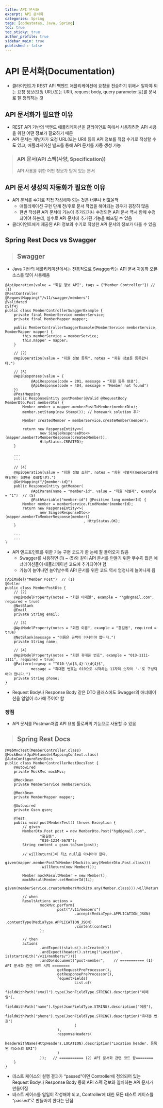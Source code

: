 ```yaml
---
title: API 문서화
excerpt: API 문서화
categories: Spring
tags: [codestates, Java, Spring]
toc: true
toc_sticky: true
author_profile: true
sidebar_main: true
published : false
---
```


# API 문서화(Documentation)
- 클라이언트가 REST API 백엔드 애플리케이션에 요청을 전송하기 위해서 알아야 되는 요청 정보(요청 URL(또는 URI), request body, query parameter 등)를 문서로 잘 정리하는 것

## API 문서화가 필요한 이유
-  REST API 기반의 백엔드 애플리케이션을 클라이언트 쪽에서 사용하려면 API 사용을 위한 어떤 정보가 필요하기 때문
- API 문서는 개발자가 요청 URL(또는 URI) 등의 API 정보를 직접 수기로 작성할 수도 있고, 애플리케이션 빌드를 통해 API 문서를 자동 생성 가능
> ### API 문서(API 스펙(사양, Specification))  
> API 사용을 위한 어떤 정보가 담겨 있는 문서

## API 문서 생성의 자동화가 필요한 이유
- API 문서를 수기로 직접 작성해야 되는 것은 너무나 비효율적  
  - 애플리케이션 구현 단계 전/후로 문서 작업을 해야되는 경우가 굉장히 많음
  - 한번 작성된 API 문서에 기능이 추가되거나 수정되면 API 문서 역시 함께 수정되어야 하는데, 실수로 API 문서에 추가된 기능을 빠뜨릴 수 있음
- 클라이언트에게 제공된 API 정보와 수기로 작성한 API 문서의 정보가 다를 수 있음

## Spring Rest Docs vs Swagger

> ##  Swagger
- Java 기반의 애플리케이션에서는 전통적으로 Swagger라는 API 문서 자동화 오픈 소스를 많이 사용해옴
```
@ApiOperation(value = "회원 정보 API", tags = {"Member Controller"}) // (1)
@RestController
@RequestMapping("/v11/swagger/members")
@Validated
@Slf4j
public class MemberControllerSwaggerExample {
    private final MemberService memberService;
    private final MemberMapper mapper;

    public MemberControllerSwaggerExample(MemberService memberService, MemberMapper mapper) {
        this.memberService = memberService;
        this.mapper = mapper;
    }

    // (2)
    @ApiOperation(value = "회원 정보 등록", notes = "회원 정보를 등록합니다.")

    // (3)
    @ApiResponses(value = {
            @ApiResponse(code = 201, message = "회원 등록 완료"),
            @ApiResponse(code = 404, message = "Member not found")
    })
    @PostMapping
    public ResponseEntity postMember(@Valid @RequestBody MemberDto.Post memberDto) {
        Member member = mapper.memberPostToMember(memberDto);
        member.setStamp(new Stamp()); // homework solution 추가

        Member createdMember = memberService.createMember(member);

        return new ResponseEntity<>(
                new SingleResponseDto<>(mapper.memberToMemberResponse(createdMember)),
                HttpStatus.CREATED);
    }

    ...
    ...

    // (4)
    @ApiOperation(value = "회원 정보 조회", notes = "회원 식별자(memberId)에 해당하는 회원을 조회합니다.")
    @GetMapping("/{member-id}")
    public ResponseEntity getMember(
            @ApiParam(name = "member-id", value = "회원 식별자", example = "1")  // (5)
            @PathVariable("member-id") @Positive long memberId) {
        Member member = memberService.findMember(memberId);
        return new ResponseEntity<>(
                new SingleResponseDto<>(mapper.memberToMemberResponse(member))
                                    , HttpStatus.OK);
    }

    ...
    ...
}
```

- API 엔드포인트를 위한 기능 구현 코드가 한 눈에 잘 들어오지 않음 
  - Swagger를 사용하면 (1) ~ (5)와 같이 API 문서를 만들기 위한 무수히 많은 애너테이션들이 애플리케이션 코드에 추가되어야 함
  - 기능이 늘어나면 늘어날수록 API 문서를 위한 코드 역시 엄청나게 늘어나게 됨

```
@ApiModel("Member Post")  // (1)
@Getter
public class MemberPostDto {
    // (2)
    @ApiModelProperty(notes = "회원 이메일", example = "hgd@gmail.com", required = true)
    @NotBlank
    @Email
    private String email;

    // (3)
    @ApiModelProperty(notes = "회원 이름", example = "홍길동", required = true)
    @NotBlank(message = "이름은 공백이 아니어야 합니다.")
    private String name;

    // (4)
    @ApiModelProperty(notes = "회원 휴대폰 번호", example = "010-1111-1111", required = true)
    @Pattern(regexp = "^010-\\d{3,4}-\\d{4}$",
            message = "휴대폰 번호는 010으로 시작하는 11자리 숫자와 '-'로 구성되어야 합니다.")
    private String phone;
}
```
-  Request Body나 Response Body 같은 DTO 클래스에도 Swagger의 애너테이션을 일일이 추가해 주어야 함

### 장점
- API 문서를 Postman처럼 API 요청 툴로써의 기능으로 사용할 수 있음

> ## Spring Rest Docs
```
@WebMvcTest(MemberController.class)
@MockBean(JpaMetamodelMappingContext.class)
@AutoConfigureRestDocs
public class MemberControllerRestDocsTest {
    @Autowired
    private MockMvc mockMvc;

    @MockBean
    private MemberService memberService;

    @MockBean
    private MemberMapper mapper;

    @Autowired
    private Gson gson;

    @Test
    public void postMemberTest() throws Exception {
        // given
        MemberDto.Post post = new MemberDto.Post("hgd@gmail.com",
                "홍길동",
                "010-1234-5678");
        String content = gson.toJson(post);

        // willReturn()이 최소 null은 아니어야 한다.
        given(mapper.memberPostToMember(Mockito.any(MemberDto.Post.class)))
                .willReturn(new Member());

        Member mockResultMember = new Member();
        mockResultMember.setMemberId(1L);
        given(memberService.createMember(Mockito.any(Member.class))).willReturn(mockResultMember);

        // when
        ResultActions actions =
                mockMvc.perform(
                        post("/v11/members")
                                .accept(MediaType.APPLICATION_JSON)
                                .contentType(MediaType.APPLICATION_JSON)
                                .content(content)
                );

        // then
        actions
                .andExpect(status().isCreated())
                .andExpect(header().string("Location", is(startsWith("/v11/members/"))))
                .andDo(document("post-member",    // =========== (1) API 문서화 관련 코드 시작 ========
                        getRequestPreProcessor(),
                        getResponsePreProcessor(),
                        requestFields(
                                List.of(
                                        fieldWithPath("email").type(JsonFieldType.STRING).description("이메일"),
                                        fieldWithPath("name").type(JsonFieldType.STRING).description("이름"),
                                        fieldWithPath("phone").type(JsonFieldType.STRING).description("휴대폰 번호")
                                )
                        ),
                        responseHeaders(
                                headerWithName(HttpHeaders.LOCATION).description("Location header. 등록된 리소스의 URI")
                        )
                ));   // =========== (2) API 문서화 관련 코드 끝========
    }
}
```
- 테스트 케이스의 실행 결과가 “passed”이면 Controller에 정의되어 있는 Request Body나 Response Body 등의 API 스펙 정보와 일치하는 API 문서가 만들어짐
- 테스트 케이스를 일일이 작성해야 되고, Controller에 대한 모든 테스트 케이스를 “passed”로 만들어야 한다는 단점